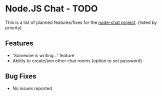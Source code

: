 Node.JS Chat - TODO
===================
This is a list of planned features/fixes for the [node-chat project](https://github.com/IgorAntun/node-chat).
(listed by priority)

## Features
- 'Someone is writing...' feature
- Ability to create/join other chat rooms (option to set password)

## Bug Fixes
- No issues reported
